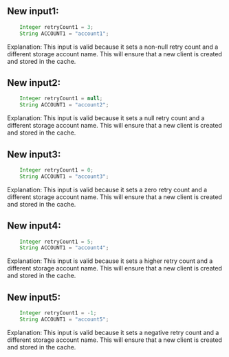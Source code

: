## New input1:
```java
    Integer retryCount1 = 3;
    String ACCOUNT1 = "account1";
```
Explanation: This input is valid because it sets a non-null retry count and a different storage account name. This will ensure that a new client is created and stored in the cache.

## New input2:
```java
    Integer retryCount1 = null;
    String ACCOUNT1 = "account2";
```
Explanation: This input is valid because it sets a null retry count and a different storage account name. This will ensure that a new client is created and stored in the cache.

## New input3:
```java
    Integer retryCount1 = 0;
    String ACCOUNT1 = "account3";
```
Explanation: This input is valid because it sets a zero retry count and a different storage account name. This will ensure that a new client is created and stored in the cache.

## New input4:
```java
    Integer retryCount1 = 5;
    String ACCOUNT1 = "account4";
```
Explanation: This input is valid because it sets a higher retry count and a different storage account name. This will ensure that a new client is created and stored in the cache.

## New input5:
```java
    Integer retryCount1 = -1;
    String ACCOUNT1 = "account5";
```
Explanation: This input is valid because it sets a negative retry count and a different storage account name. This will ensure that a new client is created and stored in the cache.
